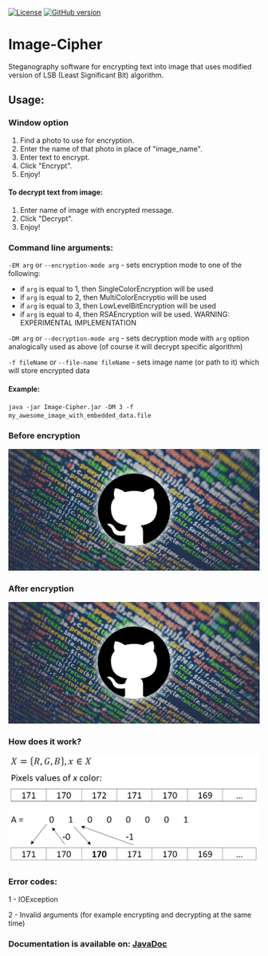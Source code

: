 
[![License](https://img.shields.io/badge/License-Apache%202.0-blue.svg)](https://opensource.org/licenses/Apache-2.0)
[![GitHub version](https://badge.fury.io/gh/boennemann%2Fbadges.svg)](https://github.com/SKocur/Image-Cipher)

# Image-Cipher
Steganography software for encrypting text into image that uses modified version of LSB (Least Significant Bit) algorithm.

## Usage:
### Window option
1. Find a photo to use for encryption.
2. Enter the name of that photo in place of "image_name".
3. Enter text to encrypt.
4. Click "Encrypt".
5. Enjoy!

#### To decrypt text from image:
1. Enter name of image with encrypted message.
2. Click "Decrypt".
3. Enjoy!

### Command line arguments:
`-EM arg` or `--encryption-mode arg` - sets encryption mode to one of the following: 
* if `arg` is equal to 1, then SingleColorEncryption will be used
* if `arg` is equal to 2, then MultiColorEncryptio will be used
* if `arg` is equal to 3, then LowLevelBitEncryption will be used
* if `arg` is equal to 4, then RSAEncryption will be used. WARNING: EXPERIMENTAL IMPLEMENTATION

`-DM arg` or `--decryption-mode arg` - sets decryption mode with `arg` option analogically used as above (of course it will decrypt specific algorithm)

`-f fileName` or `--file-name fileName` - sets image name (or path to it) which will store encrypted data

#### Example:
`java -jar Image-Cipher.jar -DM 3 -f my_awesome_image_with_embedded_data.file`

### Before encryption
![Demo](images/github-logo.jpeg)

### After encryption
![Demo](images/output.jpeg)

### How does it work?
![Demo](images/encryption_description.png)

### Error codes:
1 - IOException

2 - Invalid arguments (for example encrypting and decrypting at the same time)

### Documentation is available on: [JavaDoc](https://skocur.github.io/Image-Cipher/)
